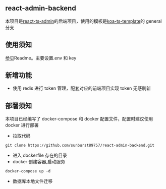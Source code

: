 ## react-admin-backend

本项目是[react-ts-admin](https://github.com/sunburst89757/react-admin)的后端项目，使用的模板是[koa-ts-template](https://github.com/sunburst89757/koa-ts-template)的 general 分支

## 使用须知

[参见](https://github.com/sunburst89757/koa-ts-template/tree/general)Readme。主要设置.env 和 key

## 新增功能

- 使用 redis 进行 token 管理，配套对应的前端项目实现 token 无感刷新

## 部署须知

本项目已经编写了 docker-compose 和 docker 配置文件，配置时建议使用 docker 进行部署

- 拉取代码

```shell
git clone https://github.com/sunburst89757/react-admin-backend.git
```

- 进入 dockerfile 存在的目录
- docker 创建容器,启动服务

```shell
docker-compose up -d
```

- 数据库本地文件迁移

